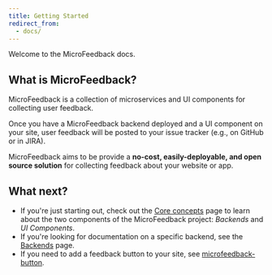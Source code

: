 ```yaml
---
title: Getting Started
redirect_from:
  - docs/
---
```


Welcome to the MicroFeedback docs.

## What is MicroFeedback?

MicroFeedback is a collection of microservices and UI components for
collecting user feedback.

Once you have a MicroFeedback backend deployed and a UI component on your site, user feedback
will be posted to your issue tracker (e.g., on GitHub or in JIRA).

MicroFeedback aims to be provide a **no-cost, easily-deployable, and open
source solution** for collecting feedback about your website or app.

## What next?

- If you're just starting out, check out the [Core concepts](/getting-started/core-concepts/) page to learn about the two components
of the MicroFeedback project: *Backends* and *UI Components*.
- If you're looking for documentation on a specific backend, see the
[Backends](/backends/) page.
- If you need to add a feedback button to your site, see [microfeedback-button](/ui-components/microfeedback-button/).
